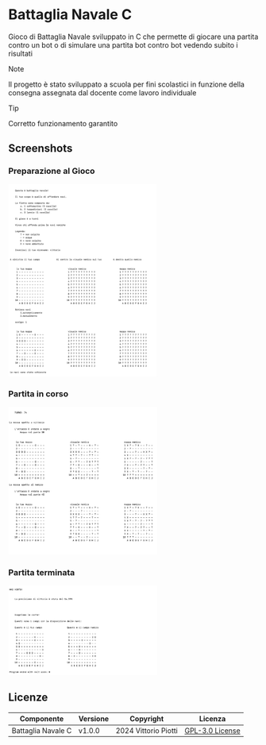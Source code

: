# Battaglia Navale C

Gioco di Battaglia Navale sviluppato in C che permette di giocare una partita contro un bot o di simulare una partita bot contro bot vedendo subito i risultati

> [!NOTE]
> Il progetto è stato sviluppato a scuola per fini scolastici in funzione della consegna assegnata dal docente come lavoro individuale



> [!TIP]
> Corretto funzionamento garantito

## Screenshots

### Preparazione al Gioco


<img width="300" src="https://github.com/vittorioPiotti/Battaglia-Navale-C/blob/main/snap1.png">

### Partita in corso

<img width="300" src="https://github.com/vittorioPiotti/Battaglia-Navale-C/blob/main/snap2.png">

### Partita terminata

<img width="300" src="https://github.com/vittorioPiotti/Battaglia-Navale-C/blob/main/snap3.png">


## Licenze

| Componente         | Versione  | Copyright                         | Licenza                                                       |
|--------------------|-----------|-----------------------------------|---------------------------------------------------------------|
| Battaglia Navale C | v1.0.0    | 2024 Vittorio Piotti              | [GPL-3.0 License](https://github.com/vittorioPiotti/Battaglia-Navale-C/blob/main/LICENSE.md) |

